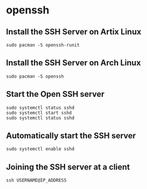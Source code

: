 # openssh
## Install the SSH Server on Artix Linux
```
sudo pacman -S openssh-runit
```
## Install the SSH Server on Arch Linux
```
sudo pacman -S openssh
```
## Start the Open SSH server
```
sudo systemctl status sshd
sudo systemctl start sshd
sudo systemctl status sshd
```
## Automatically start the SSH server
```
sudo systemctl enable sshd
```
## Joining the SSH server at a client
```
ssh USERNAME@IP_ADDRESS
```
